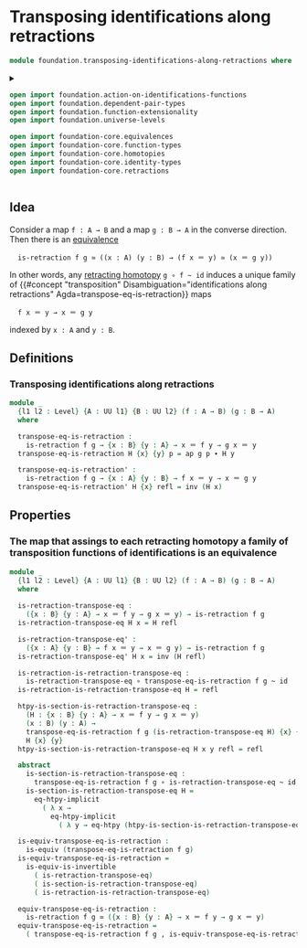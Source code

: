 # Transposing identifications along retractions

```agda
module foundation.transposing-identifications-along-retractions where
```

<details><summary>

```agda
open import foundation.action-on-identifications-functions
open import foundation.dependent-pair-types
open import foundation.function-extensionality
open import foundation.universe-levels

open import foundation-core.equivalences
open import foundation-core.function-types
open import foundation-core.homotopies
open import foundation-core.identity-types
open import foundation-core.retractions
```

</details>

## Idea

Consider a map `f : A → B` and a map `g : B → A` in the converse direction. Then there is an [equivalence](foundation-core.equivalences.md)

```text
  is-retraction f g ≃ ((x : A) (y : B) → (f x ＝ y) ≃ (x ＝ g y))
```

In other words, any [retracting homotopy](foundation-core.retractions.md) `g ∘ f ~ id` induces a unique family of {{#concept "transposition" Disambiguation="identifications along retractions" Agda=transpose-eq-is-retraction}} maps

```text
  f x ＝ y → x ＝ g y
```

indexed by `x : A` and `y : B`. 

## Definitions

### Transposing identifications along retractions

```agda
module _
  {l1 l2 : Level} {A : UU l1} {B : UU l2} (f : A → B) (g : B → A)
  where

  transpose-eq-is-retraction :
    is-retraction f g → {x : B} {y : A} → x ＝ f y → g x ＝ y
  transpose-eq-is-retraction H {x} {y} p = ap g p ∙ H y

  transpose-eq-is-retraction' :
    is-retraction f g → {x : A} {y : B} → f x ＝ y → x ＝ g y
  transpose-eq-is-retraction' H {x} refl = inv (H x)
```

## Properties

### The map that assings to each retracting homotopy a family of transposition functions of identifications is an equivalence

```agda
module _
  {l1 l2 : Level} {A : UU l1} {B : UU l2} (f : A → B) (g : B → A)
  where
  
  is-retraction-transpose-eq :
    ({x : B} {y : A} → x ＝ f y → g x ＝ y) → is-retraction f g
  is-retraction-transpose-eq H x = H refl

  is-retraction-transpose-eq' :
    ({x : A} {y : B} → f x ＝ y → x ＝ g y) → is-retraction f g
  is-retraction-transpose-eq' H x = inv (H refl)

  is-retraction-is-retraction-transpose-eq :
    is-retraction-transpose-eq ∘ transpose-eq-is-retraction f g ~ id
  is-retraction-is-retraction-transpose-eq H = refl

  htpy-is-section-is-retraction-transpose-eq :
    (H : {x : B} {y : A} → x ＝ f y → g x ＝ y)
    (x : B) (y : A) →
    transpose-eq-is-retraction f g (is-retraction-transpose-eq H) {x} {y} ~
    H {x} {y}
  htpy-is-section-is-retraction-transpose-eq H x y refl = refl

  abstract
    is-section-is-retraction-transpose-eq :
      transpose-eq-is-retraction f g ∘ is-retraction-transpose-eq ~ id
    is-section-is-retraction-transpose-eq H =
      eq-htpy-implicit
        ( λ x →
          eq-htpy-implicit
            ( λ y → eq-htpy (htpy-is-section-is-retraction-transpose-eq H x y)))

  is-equiv-transpose-eq-is-retraction :
    is-equiv (transpose-eq-is-retraction f g)
  is-equiv-transpose-eq-is-retraction =
    is-equiv-is-invertible
      ( is-retraction-transpose-eq)
      ( is-section-is-retraction-transpose-eq)
      ( is-retraction-is-retraction-transpose-eq)

  equiv-transpose-eq-is-retraction :
    is-retraction f g ≃ ({x : B} {y : A} → x ＝ f y → g x ＝ y)
  equiv-transpose-eq-is-retraction =
    ( transpose-eq-is-retraction f g , is-equiv-transpose-eq-is-retraction)
```
